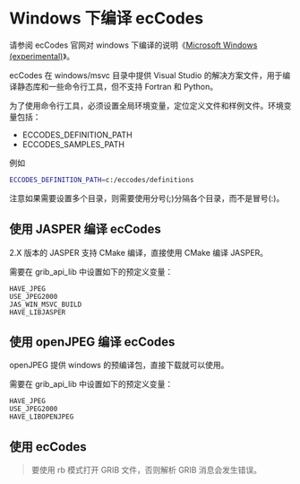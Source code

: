 # Windows 下编译 ecCodes

请参阅 ecCodes 官网对 windows 下编译的说明《[Microsoft Windows (experimental)](https://software.ecmwf.int/wiki/pages/viewpage.action?pageId=70949236)》。

ecCodes 在 windows/msvc 目录中提供 Visual Studio 的解决方案文件，用于编译静态库和一些命令行工具，但不支持 Fortran 和 Python。

为了使用命令行工具，必须设置全局环境变量，定位定义文件和样例文件。环境变量包括：

- ECCODES_DEFINITION_PATH
- ECCODES_SAMPLES_PATH

例如

```bash
ECCODES_DEFINITION_PATH=c:/eccodes/definitions
```

注意如果需要设置多个目录，则需要使用分号(;)分隔各个目录，而不是冒号(:)。

## 使用 JASPER 编译 ecCodes

2.X 版本的 JASPER 支持 CMake 编译，直接使用 CMake 编译 JASPER。

需要在 grib_api_lib 中设置如下的预定义变量：

```
HAVE_JPEG
USE_JPEG2000
JAS_WIN_MSVC_BUILD
HAVE_LIBJASPER
```

## 使用 openJPEG 编译 ecCodes

openJPEG 提供 windows 的预编译包，直接下载就可以使用。

需要在 grib_api_lib 中设置如下的预定义变量：

```
HAVE_JPEG
USE_JPEG2000
HAVE_LIBOPENJPEG
```

## 使用 ecCodes

> 要使用 rb 模式打开 GRIB 文件，否则解析 GRIB 消息会发生错误。

